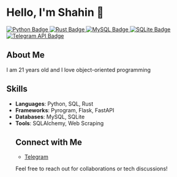 <h1>Hello, I'm Shahin 👋</h1>

<p>
  <a href="https://github.com/yourusername">
    <img src="https://img.shields.io/badge/Python-3776AB?style=flat&logo=python&logoColor=white" alt="Python Badge"/>
  </a>
  <a href="https://github.com/yourusername">
    <img src="https://img.shields.io/badge/Rust-000000?style=flat&logo=rust&logoColor=white" alt="Rust Badge"/>
  </a>
  <a href="https://github.com/yourusername">
    <img src="https://img.shields.io/badge/MySQL-4479A1?style=flat&logo=mysql&logoColor=white" alt="MySQL Badge"/>
  </a>
  <a href="https://github.com/yourusername">
    <img src="https://img.shields.io/badge/SQLite-003B57?style=flat&logo=sqlite&logoColor=white" alt="SQLite Badge"/>
  </a>
  <a href="https://github.com/yourusername">
    <img src="https://img.shields.io/badge/Telegram_API-2CA5E0?style=flat&logo=telegram&logoColor=white" alt="Telegram API Badge"/>
  </a>
</p>

<h2>About Me</h2>
<p>I am 21 years old and I love object-oriented programming</p>
<h2>Skills</h2>
<ul>
  <li><strong>Languages</strong>: Python, SQL, Rust</li>
  <li><strong>Frameworks</strong>: Pyrogram, Flask, FastAPI</li>
  <li><strong>Databases</strong>: MySQL, SQLite</li>
  <li><strong>Tools</strong>: SQLAlchemy, Web Scraping</li>

<h2>Connect with Me</h2>
<ul>
  <li><a href="https://t.me/NuoQTe">Telegram</a></li>
    </ul>

<p>Feel free to reach out for collaborations or tech discussions!</p>

